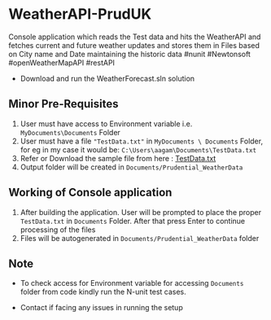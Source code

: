 # WeatherAPI-PrudUK
Console application which reads the Test data and hits the WeatherAPI and fetches current and future weather updates and stores them in Files based on City name and Date maintaining the historic data #nunit #Newtonsoft #openWeatherMapAPI #restAPI

- Download and run the WeatherForecast.sln solution

## Minor Pre-Requisites

1. User must have access to Environment variable i.e. `MyDocuments\Documents` Folder
2. User must have a file `"TestData.txt"` in `MyDocuments \ Documents` Folder, for eg in my case it would be: `C:\Users\aagam\Documents\TestData.txt`
3. Refer or Download the sample file from here : [TestData.txt](https://github.com/aagamdoshi/WeatherAPI-PrudUK/blob/master/TestData.txt)
4. Output folder will be created in `Documents/Prudential_WeatherData`

## Working of Console application
1. After building the application. User will be prompted to place the proper `TestData.txt` in `Documents` Folder. After that press Enter to continue processing of the files
2. Files will be autogenerated in  `Documents/Prudential_WeatherData` folder 

## Note

- To check access for Environment variable for accessing `Documents` folder from code kindly run the N-unit test cases.

- Contact if facing any issues in running the setup
